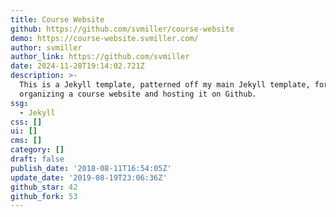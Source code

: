 ```yaml
---
title: Course Website
github: https://github.com/svmiller/course-website
demo: https://course-website.svmiller.com/
author: svmiller
author_link: https://github.com/svmiller
date: 2024-11-28T19:14:02.721Z
description: >-
  This is a Jekyll template, patterned off my main Jekyll template, for
  organizing a course website and hosting it on Github.
ssg:
  - Jekyll
css: []
ui: []
cms: []
category: []
draft: false
publish_date: '2018-08-11T16:54:05Z'
update_date: '2019-08-19T23:06:36Z'
github_star: 42
github_fork: 53
---
```

